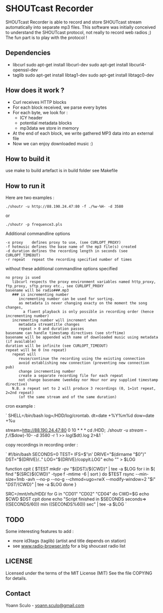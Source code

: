 SHOUTcast Recorder
==================

SHOUTcast Recorder is able to record and store SHOUTcast stream automatically
into separate mp3 files. This software was initially conceived to understand
the SHOUTcast protocol, not really to record web radios ;) The fun part is to
play with the protocol !

Dependencies
------------

- libcurl
  sudo apt-get install libcurl-dev
  sudo apt-get install libcurl4-openssl-dev
- taglib
  sudo apt-get install libtag1-dev
  sudo apt-get install libtagc0-dev
 

How does it work ?
------------------

- Curl receives HTTP blocks
- For each block received, we parse every bytes
- For each byte, we look for :
	- ICY header
	- potential metadata blocks
	- mp3data we store in memory
- At the end of each block, we write gathered MP3 data into an external file
- Now we can enjoy downloaded music :)

How to build it
---------------

use make to build
artefact is in build folder
see Makefile

How to run it
-------------

Here are two examples :

	./shoutr -u http://88.190.24.47:80 -f ./%w-%H- -d 3580

or

	./shoutr -p frequence3.pls

Additional commandline options

	-x proxy	defines proxy to use, (see CURLOPT_PROXY)
	-f hotmusic	defines the base name of the mp3 file(s) created
	-d duration	defines the recording length in seconds (see CURLOPT_TIMEOUT)
	-r repeat	repeat the recording specified number of times
	
without these additional commandline options specified

	no proxy is used 
       libcurl respects the proxy environment variables named http_proxy, ftp_proxy, sftp_proxy etc., see CURLOPT_PROXY
	basename will be radio###.mp3 
       ### is incrementing number
          incrementing number can be used for sorting. 
          as metadata is never changing exacty on the moment the song changes,
            a fluent playback is only possible in recording order (hence incrementing number)
       incrementing number will increment when 
          metadata streamtitle changes
          repeat > 0 and duration passes
	basename can handle timestamp directives (see strftime)
	basename will be appended with name of downloaded music using metadata (if available)
	duration will be infinite (see CURLOPT_TIMEOUT)
    repeat will be 0 (no repeat)
       repeat will 
          reuse/continue the recording using the existing connection
          avoid establishing new connection (preventing new connection pub)
          change incrementing number
          create a separate recording file for each repeat
          not change basename (weekday nor Hour nor any supplied timestamp directive)
       N.B. a repeat set to 2 will produce 3 recordings (0, 1=1st repeat, 2=2nd repeat)
          (of the same stream and of the same duration)


cron example :

`
SHELL=/bin/bash
log=/HDD/log/crontab.
dt=date +%Y%m%d
dow=date +%u

stream=http://88.190.24.47:80
0 10 * * * cd /HDD; ./shoutr -u $stream -f ./$($dow)-10- -d 3580 -r 1 >> $log$($dt).log 2>&1
`

copy recordings in recording order :

`
#!/bin/bash
SECONDS=0
TEST=
IFS=$'\n'
DRIVE="$(dirname "$0")"
DST="${DRIVE}/.."
LOG="${DRIVE}/copyit.LOG"
echo "" > $LOG

function cpit {
$TEST mkdir -pv "${DST}/${CWD}" | tee -a $LOG
for i in $( find "${SRC}${CWD}" -type f -mtime -6 | sort )
do 
 $TEST rsync --min-size=1mb -avh --no-p --no-g --chmod=ugo=rwX --modify-window=2 "$i" "${DST}/${CWD}" | tee -a $LOG
done
}

SRC=/mnt/nfs/HDD/
for G in "CD01" "CD02" "CD04" 
do
 CWD=$G
 echo $CWD $DST
 cpit
done
echo "Script finished in $SECONDS seconds=> $(($SECONDS/60)) min $(($SECONDS%60)) sec" | tee -a $LOG
`

TODO
----

Some interesting features to add :

- more id3tags (taglib) (artist and title depends on station)
- see www.radio-browser.info for a big shoucast radio list 


LICENSE
-------

Licensed under the terms of the MIT License (MIT)
See the file COPYING for details.

Contact
-------
Yoann Sculo - <yoann.sculo@gmail.com>
